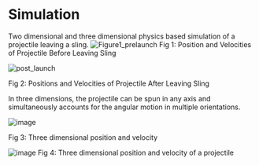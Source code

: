 # Simulation
Two dimensional and three dimensional physics based simulation of a projectile leaving a sling.
  ![Figure1_prelaunch](https://github.com/StephenThacker/Simulation/assets/35053174/97e97a53-4e6a-43c6-b76a-7630747c7980) 
Fig 1: Position and Velocities of Projectile Before Leaving Sling

![post_launch](https://github.com/StephenThacker/Simulation/assets/35053174/a3cb1ed3-5259-434d-945a-0a0bb81dfe39) 

Fig 2: Positions and Velocities of Projectile After Leaving Sling

In three dimensions, the projectile can be spun in any axis and simultaneously accounts for the angular motion in multiple orientations.

![image](https://github.com/StephenThacker/Simulation/assets/35053174/940b3e12-151c-4646-8d69-149945145b62)

Fig 3: Three dimensional position and velocity


![image](https://github.com/StephenThacker/Simulation/assets/35053174/4e0398d6-092f-43e2-9c3f-dddd219ebb3d) Fig 4: Three dimensional position and velocity of a projectile
